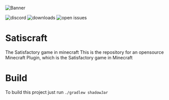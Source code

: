 ![](https://cdn.discordapp.com/attachments/788506562482274304/806504461350076436/unknown.png "Banner")

![discord](https://img.shields.io/discord/806635255309008946)
![downloads](https://img.shields.io/github/downloads/PolylymerDE/Satiscraft/total)
![open issues](https://img.shields.io/github/issues/PolylymerDE/Satiscraft)
# Satiscraft
The Satisfactory game in minecraft
This is the repository for an opensource Minecraft Plugin, which is the Satisfactory game in Minecraft

# Build
To build this project just run `./gradlew shadowJar`



